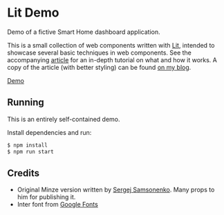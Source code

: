 # Lit Demo

Demo of a fictive Smart Home dashboard application.

This is a small collection of web components written with [Lit](https://lit.dev), intended to
showcase several basic techniques in web components. See the accompanying [article](./ARTICLE.md)
for an in-depth tutorial on what and how it works. A copy of the article (with better styling) can
be found [on my blog](https://elfsternberg.com/blog/minze-to-lit-conversion/).

[Demo](https://elfsternberg.com/projects/lit-smarthome-demo/)

## Running

This is an entirely self-contained demo.

Install dependencies and run:

``` bash
$ npm install
$ npm run start
```

## Credits

- Original Minze version written by [Sergej Samsonenko](https://github.com/sergejcodes).  Many props
  to him for publishing it.
- Inter font from [Google Fonts](https://fonts.google.com/share?selection.family=Inter:wght@400;700)

